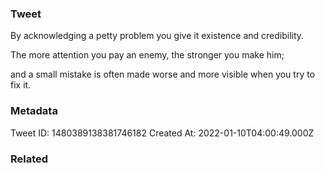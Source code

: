 ### Tweet
By acknowledging a petty problem you give it existence and credibility.

The more attention you pay an enemy, the stronger you make him;

and a small mistake is often made worse and more visible when you try to fix it.

### Metadata
Tweet ID: 1480389138381746182
Created At: 2022-01-10T04:00:49.000Z

### Related

